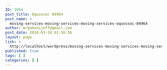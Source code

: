 ```yaml
---
ID: 1954
post_title: Oquossoc 04964
post_name: >
  moving-services-moving-services-moving-services-oquossoc-04964
author: mrgabonijeff@gmail.com
post_date: 2018-03-28 01:36:56
layout: page
link: >
  http://localhost/wordpress/moving-services-moving-services-moving-services-oquossoc-04964/
published: true
tags: [ ]
categories: [ ]
---
```

